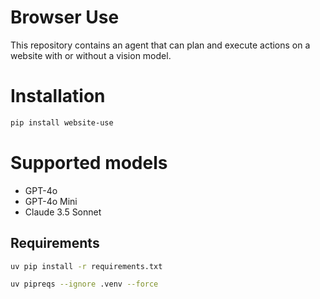 # Browser Use

This repository contains an agent that can plan and execute actions on a website with or without a vision model.

# Installation

```bash
pip install website-use
```

# Supported models

- GPT-4o
- GPT-4o Mini
- Claude 3.5 Sonnet

<!-- We plan to add more models in the future (LLama 3). -->

## Requirements

```bash
uv pip install -r requirements.txt
```

```bash
uv pipreqs --ignore .venv --force
```
